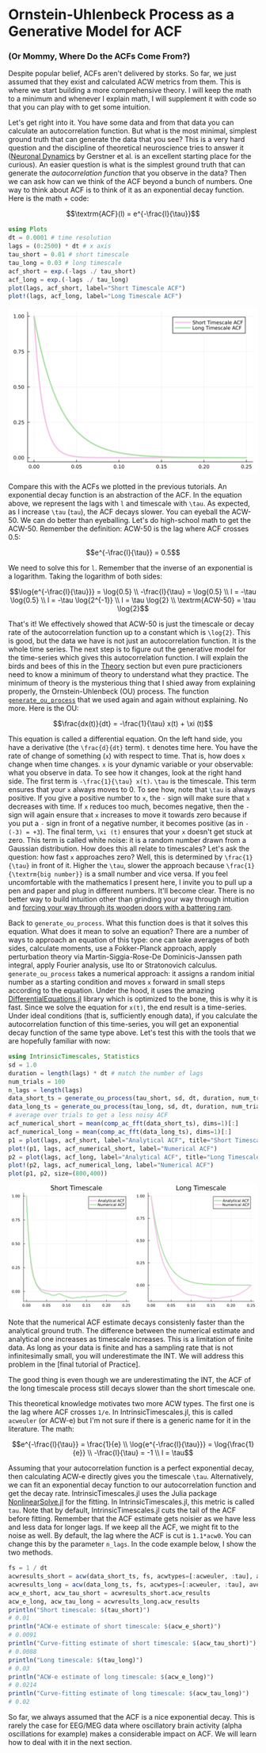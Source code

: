 # Ornstein-Uhlenbeck Process as a Generative Model for ACF 
### (Or Mommy, Where Do the ACFs Come From?)

Despite popular belief, ACFs aren't delivered by storks. So far, we just assumed that they exist and calculated ACW metrics from them. This is where we start building a more comprehensive theory. I will keep the math to a minimum and whenever I explain math, I will supplement it with code so that you can play with to get some intuition. 

Let's get right into it. You have some data and from that data you can calculate an autocorrelation function. But what is the most minimal, simplest ground truth that can generate the data that you see? This is a very hard question and the discipline of theoretical neuroscience tries to answer it ([Neuronal Dynamics](https://neuronaldynamics.epfl.ch/) by Gerstner et al. is an excellent starting place for the curious). An easier question is what is the simplest ground truth that can generate the _autocorrelation function_ that you observe in the data? Then we can ask how can we think of the ACF beyond a bunch of numbers. One way to think about ACF is to think of it as an exponential decay function. Here is the math + code:

```math
\textrm{ACF}(l) = e^{-\frac{l}{\tau}}
```

```julia
using Plots
dt = 0.0001 # time resolution
lags = (0:2500) * dt # x axis
tau_short = 0.01 # short timescale
tau_long = 0.03 # long timescale
acf_short = exp.(-lags ./ tau_short)
acf_long = exp.(-lags ./ tau_long)
plot(lags, acf_short, label="Short Timescale ACF")
plot!(lags, acf_long, label="Long Timescale ACF")
```

![](assets/practice_3_1.svg)

Compare this with the ACFs we plotted in the previous tutorials. An exponential decay function is an abstraction of the ACF. In the equation above, we represent the lags with ``l`` and timescale with ``\tau``. As expected, as I increase ``\tau`` (`tau`), the ACF decays slower. You can eyeball the ACW-50. We can do better than eyeballing. Let's do high-school math to get the ACW-50. Remember the definition: ACW-50 is the lag where ACF crosses 0.5:

```math
e^{-\frac{l}{\tau}} = 0.5
```

We need to solve this for ``l``. Remember that the inverse of an exponential is a logarithm. Taking the logarithm of both sides:

```math
\log{e^{-\frac{l}{\tau}}} = \log{0.5} \\

-\frac{l}{\tau} = \log{0.5} \\ 

l = -\tau \log{0.5} \\

l = -\tau \log{2^{-1}} \\

l = \tau \log{2} \\

\textrm{ACW-50} = \tau \log{2}
```

That's it! We effectively showed that ACW-50 is just the timescale or decay rate of the autocorrelation function up to a constant which is ``\log{2}``. This is good, but the data we have is not just an autocorrelation function. It is the whole time series. The next step is to figure out the generative model for the time-series which gives this autocorrelation function. I will explain the birds and bees of this in the [Theory](../theory/theory.md) section but even pure practicioners need to know a minimum of theory to understand what they practice. The minimum of theory is the mysterious thing that I shied away from explaining properly, the Ornstein-Uhlenbeck (OU) process. The function [`generate_ou_process`](@ref) that we used again and again without explaining. No more. Here is the OU:

```math
\frac{dx(t)}{dt} = -\frac{1}{\tau} x(t) + \xi (t)
```

This equation is called a differential equation. On the left hand side, you have a derivative (the ``\frac{d}{dt}`` term). ``t`` denotes time here. You have the rate of change of something (``x``) with respect to time. That is, how does ``x`` change when time changes. ``x`` is your dynamic variable or your observable: what you observe in data. To see how it changes, look at the right hand side. The first term is ``-\frac{1}{\tau} x(t)``. ``\tau`` is the timescale. This term ensures that your ``x`` always moves to 0. To see how, note that ``\tau`` is always positive. If you give a positive number to ``x``, the ``-`` sign will make sure that ``x`` decreases with time. If ``x`` reduces too much, becomes negative, then the ``-`` sign will again ensure that ``x`` increases to move it towards zero because if you put a ``-`` sign in front of a negative number, it becomes positive (as in ``-(-3) = +3``). The final term, ``\xi (t)`` ensures that your ``x`` doesn't get stuck at zero. This term is called white noise: it is a random number drawn from a Gaussian distribution. How does this all relate to timescales? Let's ask the question: how fast ``x`` approaches zero? Well, this is determined by ``\frac{1}{\tau}`` in front of it. Higher the ``\tau``, slower the approach because ``\frac{1}{\textrm{big number}}`` is a small number and vice versa. If you feel uncomfortable with the mathematics I present here, I invite you to pull up a pen and paper and plug in different numbers. It'll become clear. There is no better way to build intuition other than grinding your way through intuition and [forcing your way through its wooden doors with a battering ram](https://www.youtube.com/watch?v=PLxXC-V8wLs). 

Back to `generate_ou_process`. What this function does is that it solves this equation. What does it mean to solve an equation? There are a number of ways to approach an equation of this type: one can take averages of both sides, calculate moments, use a Fokker-Planck approach, apply perturbation theory via Martin-Siggia-Rose-De Dominicis-Janssen path integral, apply Fourier analysis, use Ito or Stratonovich calculus. `generate_ou_process` takes a numerical approach: it assigns a random initial number as a starting condition and moves ``x`` forward in small steps according to the equation. Under the hood, it uses the amazing [DifferentialEquations.jl](https://docs.sciml.ai/DiffEqDocs/stable/) library which is optimized to the bone, this is why it is fast. Since we solve the equation for ``x(t)``, the end result is a time-series. Under ideal conditions (that is, sufficiently enough data), if you calculate the autocorrelation function of this time-series, you will get an exponential decay function of the same type above. Let's test this with the tools that we are hopefully familiar with now:

```julia
using IntrinsicTimescales, Statistics
sd = 1.0
duration = length(lags) * dt # match the number of lags
num_trials = 100
n_lags = length(lags)
data_short_ts = generate_ou_process(tau_short, sd, dt, duration, num_trials)
data_long_ts = generate_ou_process(tau_long, sd, dt, duration, num_trials)
# average over trials to get a less noisy ACF
acf_numerical_short = mean(comp_ac_fft(data_short_ts), dims=1)[:]
acf_numerical_long = mean(comp_ac_fft(data_long_ts), dims=1)[:]
p1 = plot(lags, acf_short, label="Analytical ACF", title="Short Timescale")
plot!(p1, lags, acf_numerical_short, label="Numerical ACF")
p2 = plot(lags, acf_long, label="Analytical ACF", title="Long Timescale")
plot!(p2, lags, acf_numerical_long, label="Numerical ACF")
plot(p1, p2, size=(800,400))
```

![](assets/practice_3_2.svg)

Note that the numerical ACF estimate decays consistenly faster than the analytical ground truth. The difference between the numerical estimate and analytical one increases as timescale increases. This is a limitation of finite data. As long as your data is finite and has a sampling rate that is not infinitesimally small, you will underestimate the INT. We will address this problem in the [final tutorial of Practice]. 

The good thing is even though we are underestimating the INT, the ACF of the long timescale process still decays slower than the short timescale one. 

This theoretical knowledge motivates two more ACW types. The first one is the lag where ACF crosses ``1/e``. In IntrinsicTimescales.jl, this is called `acweuler` (or ACW-e) but I'm not sure if there is a generic name for it in the literature. The math: 

```math
e^{-\frac{l}{\tau}} = \frac{1}{e} \\

\log{e^{-\frac{l}{\tau}}} = \log{\frac{1}{e}} \\

-\frac{l}{\tau} = -1 \\

l = \tau
```

Assuming that your autocorrelation function is a perfect exponential decay, then calculating ACW-e directly gives you the timescale ``\tau``. Alternatively, we can fit an exponential decay function to our autocorrelation function and get the decay rate. IntrinsicTimescales.jl uses the Julia package [NonlinearSolve.jl](https://docs.sciml.ai/NonlinearSolve/stable/) for the fitting. In IntrinsicTimescales.jl, this metric is called `tau`. Note that by default, IntrinsicTimescales.jl cuts the tail of the ACF before fitting. Remember that the ACF estimate gets noisier as we have less and less data for longer lags. If we keep all the ACF, we might fit to the noise as well. By default, the lag where the ACF is cut is `1.1*acw0`. You can change this by the parameter `n_lags`. In the code example below, I show the two methods. 

```julia
fs = 1 / dt
acwresults_short = acw(data_short_ts, fs, acwtypes=[:acweuler, :tau], average_over_trials=true)
acwresults_long = acw(data_long_ts, fs, acwtypes=[:acweuler, :tau], average_over_trials=true)
acw_e_short, acw_tau_short = acwresults_short.acw_results
acw_e_long, acw_tau_long = acwresults_long.acw_results
println("Short timescale: $(tau_short)")
# 0.01
println("ACW-e estimate of short timescale: $(acw_e_short)")
# 0.0091
println("Curve-fitting estimate of short timescale: $(acw_tau_short)")
# 0.0088
println("Long timescale: $(tau_long)")
# 0.03
println("ACW-e estimate of long timescale: $(acw_e_long)")
# 0.0214
println("Curve-fitting estimate of long timescale: $(acw_tau_long)")
# 0.02
```

So far, we always assumed that the ACF is a nice exponential decay. This is rarely the case for EEG/MEG data where oscillatory brain activity (alpha oscillations for example) makes a considerable impact on ACF. We will learn how to deal with it in the next section. 